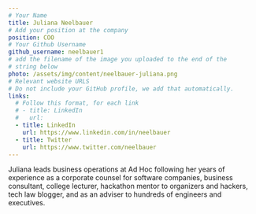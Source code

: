 ```yaml
---
# Your Name
title: Juliana Neelbauer
# Add your position at the company
position: COO
# Your Github Username
github_username: neelbauer1
# add the filename of the image you uploaded to the end of the
# string below
photo: /assets/img/content/neelbauer-juliana.png
# Relevant website URLS
# Do not include your GitHub profile, we add that automatically.
links:
  # Follow this format, for each link
  # - title: LinkedIn
  #   url:
  - title: LinkedIn
    url: https://www.linkedin.com/in/neelbauer
  - title: Twitter
    url: https://www.twitter.com/neelbauer
---
```


Juliana leads business operations at Ad Hoc following her years of experience as a corporate counsel for software companies, business consultant, college lecturer, hackathon mentor to organizers and hackers, tech law blogger, and as an adviser to hundreds of engineers and executives.
